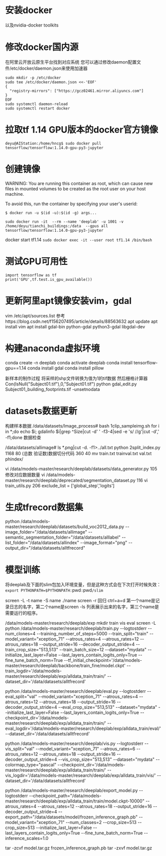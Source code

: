 # 安装docker
以及nvidia-docker toolkits

# 修改docker国内源
在阿里云开放云原生平台找到对应系统
您可以通过修改daemon配置文件/etc/docker/daemon.json来使用加速器
```
sudo mkdir -p /etc/docker
sudo tee /etc/docker/daemon.json <<-'EOF'
{
  "registry-mirrors": ["https://gcz02461.mirror.aliyuncs.com"]
}
EOF
sudo systemctl daemon-reload
sudo systemctl restart docker
```

# 拉取tf 1.14 GPU版本的docker官方镜像
`deyu@AIStation:/home/hncg$ sudo docker pull tensorflow/tensorflow:1.14.0-gpu-py3-jupyter`

# 创建镜像

WARNING: You are running this container as root, which can cause new files in
mounted volumes to be created as the root user on your host machine.

To avoid this, run the container by specifying your user's userid:

`$ docker run -u $(id -u):$(id -g) args...`


`sudo docker run -it  --rm --name 'deeplab' -u 1001 -v /home/deyu/tianchi_buildings:/data  --gpus all tensorflow/tensorflow:1.14.0-gpu-py3-jupyter`

docker start tf1.14
`sudo docker exec -it --user root tf1.14 /bin/bash`

# 测试GPU可用性
```
import tensorflow as tf
print('GPU',tf.test.is_gpu_available())
```

# 更新阿里apt镜像安装vim，gdal
vim /etc/apt/sources.list
参考https://blog.csdn.net/f156207495/article/details/88563632
apt update
apt install vim
apt install gdal-bin python-gdal python3-gdal libgdal-dev

# 构建anaconda虚拟环境
conda create -n deeplab
conda activate deeplab
conda install tensorflow-gpu==1.14
conda install gdal
conda install pillow

新样本的制作过程
将采样的shp文件转换为值为1的tif数据
然后栅格计算器Con(IsNull("Subject01.tif"),0,"Subject01.tif")
python gdal_edit.py Subject01_building_footprints.tif -unsetnodata

# datasets数据更新
构建样本数据
/data/datasets/Image_process# bash 1clip_sampleimg.sh
for i in *;do echo $i; gdalinfo $i|grep ^Size|cut -d' ' -f3-4|sed -e 's/ //g'|cut -d',' -f1;done 数据检查

/data/datasets/allimage# ls *.png|cut -d. -f1>../all.txt
python 2split_index.py 1168 80 (总数 验证数)数据切分代码 360 40
mv train.txt trainval.txt val.txt phindex/

vi /data/models-master/research/deeplab/datasets/data_generator.py 105 修改对应数据数量
vi /data/models-master/research/deeplab/deprecated/segmentation_dataset.py 116
vi train_utils.py  206 exclude_list = ['global_step','logits']

# 生成tfrecord数据集
python /data/models-master/research/deeplab/datasets/build_voc2012_data.py  --image_folder="/data/datasets/allimage"   --semantic_segmentation_folder="/data/datasets/alllabel"   --list_folder="/data/datasets/allindex"   --image_format="png"   --output_dir="/data/datasets/alltfrecord"

# 模型训练

将deeplab及下面的slim包加入环境变量，但是这种方式会在下次打开时候失效：  
`export PYTHONPATH=$PYTHONPATH:`pwd`:`pwd`/slim`

screen -L -t name -S name ./name      screen -r 回归 ctrl+a+d
第一个name是记录日志的名字，第二个name是screen -ls 列表展示出来的名字，第三个name是需要运行的程序。

/data/models-master/research/deeplab/exp
mkdir train vis eval
screen -L python /data/models-master/research/deeplab/train.py   --logtostderr   --num_clones=4   --training_number_of_steps=5000   --train_split="train"   --model_variant="xception_71"   --atrous_rates=4   --atrous_rates=12   --atrous_rates=18   --output_stride=16   --decoder_output_stride=4   --train_crop_size="513,513"   --train_batch_size=12   --dataset="mydata"   --initialize_last_layer=False   --last_layers_contain_logits_only=True   --fine_tune_batch_norm=True   --tf_initial_checkpoint='/data/models-master/research/deeplab/backbone/train_fine/model.ckpt'   --train_logdir='/data/models-master/research/deeplab/exp/alldata_train/train/'   --dataset_dir='/data/datasets/alltfrecord'

python /data/models-master/research/deeplab/eval.py  --logtostderr --eval_split="val"     --model_variant="xception_71"     --atrous_rates=4    --atrous_rates=12    --atrous_rates=18    --output_stride=16    --decoder_output_stride=4    --eval_crop_size="513,513"     --dataset="mydata"     --initialize_last_layer=False    --last_layers_contain_logits_only=True    --checkpoint_dir='/data/models-master/research/deeplab/exp/alldata_train/train/'   --eval_logdir='/data/models-master/research/deeplab/exp/alldata_train/eval/'     --dataset_dir='/data/datasets/alltfrecord'

python /data/models-master/research/deeplab/vis.py     --logtostderr     --vis_split="val"     --model_variant="xception_71"     --atrous_rates=6     --atrous_rates=12     --atrous_rates=18     --output_stride=16     --decoder_output_stride=4     --vis_crop_size="513,513"     --dataset="mydata"     --colormap_type="pascal"     --checkpoint_dir='/data/models-master/research/deeplab/exp/alldata_train/train/'     --vis_logdir='/data/models-master/research/deeplab/exp/alldata_train/vis/'    --dataset_dir='/data/datasets/alltfrecord'

python /data/models-master/research/deeplab/export_model.py  --logtostderr  --checkpoint_path="/data/models-master/research/deeplab/exp/alldata_train/train/model.ckpt-10000"   --atrous_rates=4  --atrous_rates=12  --atrous_rates=18  --output_stride=16  --decoder_output_stride=4  --export_path="/data/datasets/model/frozen_inference_graph.pb"    --model_variant="xception_71"  --num_classes=2   --crop_size=513  --crop_size=513  --initialize_last_layer=False  --last_layers_contain_logits_only=True  --fine_tune_batch_norm=True   --inference_scales=1.0

tar -zcvf model.tar.gz frozen_inference_graph.pb
tar -zxvf model.tar.gz

